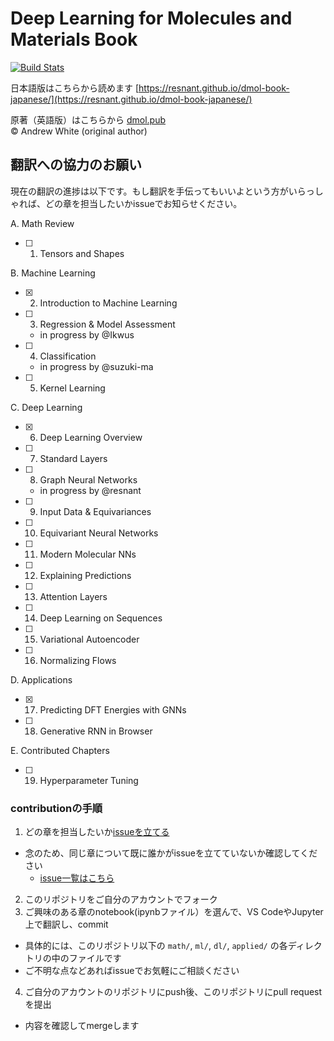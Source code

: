 # Deep Learning for Molecules and Materials Book

[![Build Stats](https://github.com/whitead/dmol-book/workflows/deploy-book/badge.svg)](https://github.com/whitead/dmol-book/actions)

日本語版はこちらから読めます [https://resnant.github.io/dmol-book-japanese/](https://resnant.github.io/dmol-book-japanese/)

原著（英語版）はこちらから [dmol.pub](https://dmol.pub)  
&copy; Andrew White (original author)


## 翻訳への協力のお願い
現在の翻訳の進捗は以下です。もし翻訳を手伝ってもいいよという方がいらっしゃれば、どの章を担当したいかissueでお知らせください。  

A. Math Review

- [ ] 1. Tensors and Shapes

B. Machine Learning

- [x] 2. Introduction to Machine Learning
- [ ] 3. Regression & Model Assessment
  - in progress by @Ikwus
- [ ] 4. Classification
  - in progress by @suzuki-ma
- [ ] 5. Kernel Learning

C. Deep Learning

- [x] 6. Deep Learning Overview
- [ ] 7. Standard Layers
- [ ] 8. Graph Neural Networks
  - in progress by @resnant
- [ ] 9. Input Data & Equivariances
- [ ] 10. Equivariant Neural Networks
- [ ] 11. Modern Molecular NNs
- [ ] 12. Explaining Predictions
- [ ] 13. Attention Layers
- [ ] 14. Deep Learning on Sequences
- [ ] 15. Variational Autoencoder
- [ ] 16. Normalizing Flows

D. Applications

- [x] 17. Predicting DFT Energies with GNNs
- [ ] 18. Generative RNN in Browser

E. Contributed Chapters

- [ ] 19. Hyperparameter Tuning

### contributionの手順
1. どの章を担当したいか[issueを立てる](https://github.com/resnant/dmol-book-japanese/issues/new/choose)
  - 念のため、同じ章について既に誰かがissueを立てていないか確認してください
    - [issue一覧はこちら](https://github.com/resnant/dmol-book-japanese/issues)
2. このリポジトリをご自分のアカウントでフォーク
3. ご興味のある章のnotebook(ipynbファイル）を選んで、VS CodeやJupyter上で翻訳し、commit
  - 具体的には、このリポジトリ以下の `math/`, `ml/`, `dl/`, `applied/` の各ディレクトリの中のファイルです
  - ご不明な点などあればissueでお気軽にご相談ください
4. ご自分のアカウントのリポジトリにpush後、このリポジトリにpull requestを提出
  - 内容を確認してmergeします